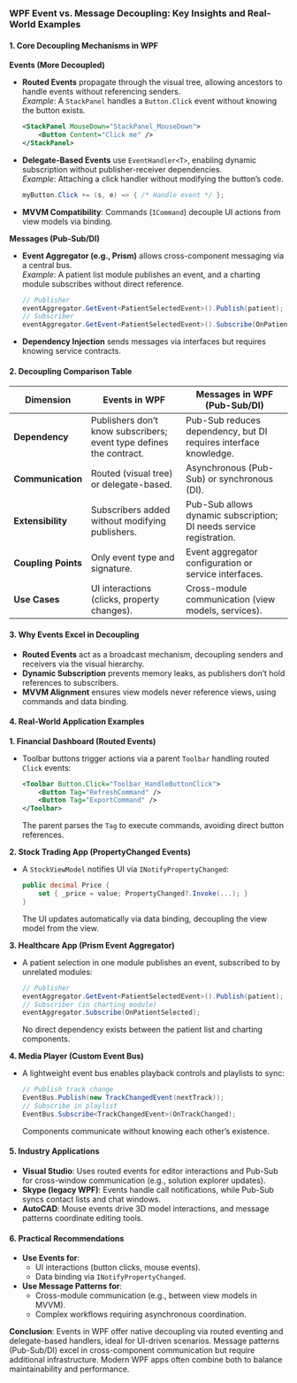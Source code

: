 ### WPF Event vs. Message Decoupling: Key Insights and Real-World Examples  


#### **1. Core Decoupling Mechanisms in WPF**  
**Events (More Decoupled)**  
- **Routed Events** propagate through the visual tree, allowing ancestors to handle events without referencing senders.  
  *Example*: A `StackPanel` handles a `Button.Click` event without knowing the button exists.  
  ```xml
  <StackPanel MouseDown="StackPanel_MouseDown">
      <Button Content="Click me" />
  </StackPanel>
  ```  
- **Delegate-Based Events** use `EventHandler<T>`, enabling dynamic subscription without publisher-receiver dependencies.  
  *Example*: Attaching a click handler without modifying the button’s code.  
  ```csharp
  myButton.Click += (s, e) => { /* Handle event */ };
  ```  
- **MVVM Compatibility**: Commands (`ICommand`) decouple UI actions from view models via binding.  


**Messages (Pub-Sub/DI)**  
- **Event Aggregator (e.g., Prism)** allows cross-component messaging via a central bus.  
  *Example*: A patient list module publishes an event, and a charting module subscribes without direct reference.  
  ```csharp
  // Publisher
  eventAggregator.GetEvent<PatientSelectedEvent>().Publish(patient);
  // Subscriber
  eventAggregator.GetEvent<PatientSelectedEvent>().Subscribe(OnPatientSelected);
  ```  
- **Dependency Injection** sends messages via interfaces but requires knowing service contracts.  


#### **2. Decoupling Comparison Table**  
| **Dimension**       | **Events in WPF**                          | **Messages in WPF (Pub-Sub/DI)**            |  
|---------------------|------------------------------------------|------------------------------------------|  
| **Dependency**      | Publishers don’t know subscribers; event type defines the contract. | Pub-Sub reduces dependency, but DI requires interface knowledge. |  
| **Communication**   | Routed (visual tree) or delegate-based.   | Asynchronous (Pub-Sub) or synchronous (DI). |  
| **Extensibility**   | Subscribers added without modifying publishers. | Pub-Sub allows dynamic subscription; DI needs service registration. |  
| **Coupling Points** | Only event type and signature.            | Event aggregator configuration or service interfaces. |  
| **Use Cases**       | UI interactions (clicks, property changes). | Cross-module communication (view models, services). |  


#### **3. Why Events Excel in Decoupling**  
- **Routed Events** act as a broadcast mechanism, decoupling senders and receivers via the visual hierarchy.  
- **Dynamic Subscription** prevents memory leaks, as publishers don’t hold references to subscribers.  
- **MVVM Alignment** ensures view models never reference views, using commands and data binding.  


#### **4. Real-World Application Examples**  
**1. Financial Dashboard (Routed Events)**  
- Toolbar buttons trigger actions via a parent `Toolbar` handling routed `Click` events:  
  ```xml
  <Toolbar Button.Click="Toolbar_HandleButtonClick">
      <Button Tag="RefreshCommand" />
      <Button Tag="ExportCommand" />
  </Toolbar>
  ```  
  The parent parses the `Tag` to execute commands, avoiding direct button references.  

**2. Stock Trading App (PropertyChanged Events)**  
- A `StockViewModel` notifies UI via `INotifyPropertyChanged`:  
  ```csharp
  public decimal Price {
      set { _price = value; PropertyChanged?.Invoke(...); }
  }
  ```  
  The UI updates automatically via data binding, decoupling the view model from the view.  

**3. Healthcare App (Prism Event Aggregator)**  
- A patient selection in one module publishes an event, subscribed to by unrelated modules:  
  ```csharp
  // Publisher
  eventAggregator.GetEvent<PatientSelectedEvent>().Publish(patient);
  // Subscriber (in charting module)
  eventAggregator.Subscribe(OnPatientSelected);
  ```  
  No direct dependency exists between the patient list and charting components.  

**4. Media Player (Custom Event Bus)**  
- A lightweight event bus enables playback controls and playlists to sync:  
  ```csharp
  // Publish track change
  EventBus.Publish(new TrackChangedEvent(nextTrack));
  // Subscribe in playlist
  EventBus.Subscribe<TrackChangedEvent>(OnTrackChanged);
  ```  
  Components communicate without knowing each other’s existence.  


#### **5. Industry Applications**  
- **Visual Studio**: Uses routed events for editor interactions and Pub-Sub for cross-window communication (e.g., solution explorer updates).  
- **Skype (legacy WPF)**: Events handle call notifications, while Pub-Sub syncs contact lists and chat windows.  
- **AutoCAD**: Mouse events drive 3D model interactions, and message patterns coordinate editing tools.  


#### **6. Practical Recommendations**  
- **Use Events for**:  
  - UI interactions (button clicks, mouse events).  
  - Data binding via `INotifyPropertyChanged`.  
- **Use Message Patterns for**:  
  - Cross-module communication (e.g., between view models in MVVM).  
  - Complex workflows requiring asynchronous coordination.  


**Conclusion**: Events in WPF offer native decoupling via routed eventing and delegate-based handlers, ideal for UI-driven scenarios. Message patterns (Pub-Sub/DI) excel in cross-component communication but require additional infrastructure. Modern WPF apps often combine both to balance maintainability and performance.
